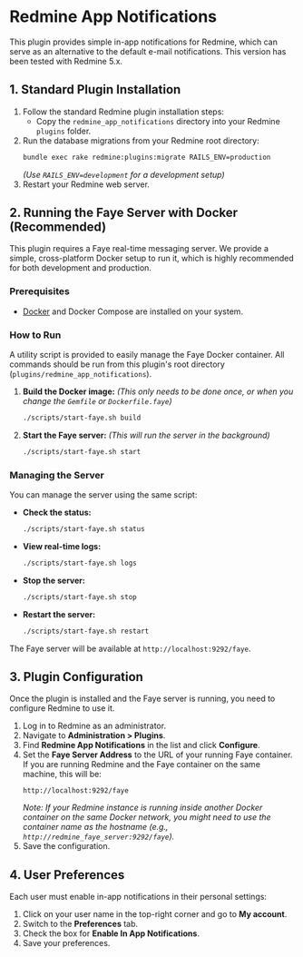 # Redmine App Notifications

This plugin provides simple in-app notifications for Redmine, which can serve as an alternative to the default e-mail notifications. This version has been tested with Redmine 5.x.

## 1. Standard Plugin Installation

1.  Follow the standard Redmine plugin installation steps:
    *   Copy the `redmine_app_notifications` directory into your Redmine `plugins` folder.
2.  Run the database migrations from your Redmine root directory:
    ```bash
    bundle exec rake redmine:plugins:migrate RAILS_ENV=production
    ```
    *(Use `RAILS_ENV=development` for a development setup)*
3.  Restart your Redmine web server.

## 2. Running the Faye Server with Docker (Recommended)

This plugin requires a Faye real-time messaging server. We provide a simple, cross-platform Docker setup to run it, which is highly recommended for both development and production.

### Prerequisites

*   [Docker](https://www.docker.com/get-started) and Docker Compose are installed on your system.

### How to Run

A utility script is provided to easily manage the Faye Docker container. All commands should be run from this plugin's root directory (`plugins/redmine_app_notifications`).

1.  **Build the Docker image:**
    *(This only needs to be done once, or when you change the `Gemfile` or `Dockerfile.faye`)*
    ```bash
    ./scripts/start-faye.sh build
    ```

2.  **Start the Faye server:**
    *(This will run the server in the background)*
    ```bash
    ./scripts/start-faye.sh start
    ```

### Managing the Server

You can manage the server using the same script:

*   **Check the status:**
    ```bash
    ./scripts/start-faye.sh status
    ```
*   **View real-time logs:**
    ```bash
    ./scripts/start-faye.sh logs
    ```
*   **Stop the server:**
    ```bash
    ./scripts/start-faye.sh stop
    ```
*   **Restart the server:**
    ```bash
    ./scripts/start-faye.sh restart
    ```

The Faye server will be available at `http://localhost:9292/faye`.

## 3. Plugin Configuration

Once the plugin is installed and the Faye server is running, you need to configure Redmine to use it.

1.  Log in to Redmine as an administrator.
2.  Navigate to **Administration > Plugins**.
3.  Find **Redmine App Notifications** in the list and click **Configure**.
4.  Set the **Faye Server Address** to the URL of your running Faye container. If you are running Redmine and the Faye container on the same machine, this will be:
    ```
    http://localhost:9292/faye
    ```
    *Note: If your Redmine instance is running inside another Docker container on the same Docker network, you might need to use the container name as the hostname (e.g., `http://redmine_faye_server:9292/faye`).*
5.  Save the configuration.

## 4. User Preferences

Each user must enable in-app notifications in their personal settings:

1.  Click on your user name in the top-right corner and go to **My account**.
2.  Switch to the **Preferences** tab.
3.  Check the box for **Enable In App Notifications**.
4.  Save your preferences.
